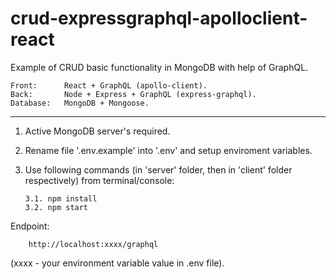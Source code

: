 # crud-expressgraphql-apolloclient-react

Example of CRUD basic functionality in MongoDB with help of GraphQL.

    Front:      React + GraphQL (apollo-client).
    Back:       Node + Express + GraphQL (express-graphql).
    Database:   MongoDB + Mongoose.
___________________________________________________________________

1.  Active MongoDB server's required.

2.  Rename file '.env.example' into '.env' and setup enviroment variables.

3.  Use following commands (in 'server' folder, then in 'client' folder respectively) from terminal/console:
   
        3.1. npm install
        3.2. npm start

Endpoint: 

        http://localhost:xxxx/graphql
        
(xxxx - your environment variable value in .env file).
